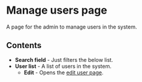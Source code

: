 # Manage users page

A page for the admin to manage users in the system.

## Contents

- **Search field** - Just filters the below list.
- **User list** - A list of users in the system.
  - **Edit** - Opens the [edit user page](edit_user.md).